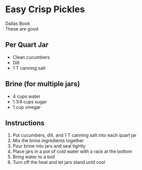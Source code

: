 # Easy Crisp Pickles

Dallas Book  
These are good

## Per Quart Jar

- Clean cucumbers
- Dill
- 1 T canning salt

## Brine (for multiple jars)

- 4 cups water
- 1 1/4 cups sugar
- 1 cup vinegar

## Instructions

1. Put cucumbers, dill, and 1 T canning salt into each quart jar
2. Mix the brine ingredients together
3. Pour brine into jars and seal tightly
4. Place jars in a pot of cold water with a rack at the bottom
5. Bring water to a boil
6. Turn off the heat and let jars stand until cool
